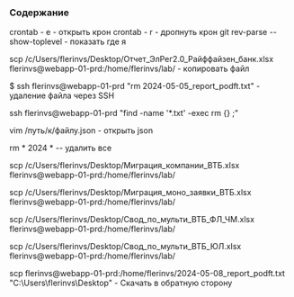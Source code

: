 ### Содержание  

crontab - e - открыть крон
crontab - r - дропнуть крон
git rev-parse --show-toplevel - показать где я 

scp /c/Users/flerinvs/Desktop/Отчет_ЭлРег2.0_Райффайзен_банк.xlsx flerinvs@webapp-01-prd:/home/flerinvs/lab/ - копировать файл

$ ssh flerinvs@webapp-01-prd "rm 2024-05-05_report_podft.txt" - удаление файла через SSH

ssh flerinvs@webapp-01-prd "find -name '*.txt' -exec rm {} \;"

vim /путь/к/файлу.json - открыть json

rm * 2024 * -- удалить все 




scp /c/Users/flerinvs/Desktop/Миграция_компании_ВТБ.xlsx flerinvs@webapp-01-prd:/home/flerinvs/lab/

scp /c/Users/flerinvs/Desktop/Миграция_моно_заявки_ВТБ.xlsx flerinvs@webapp-01-prd:/home/flerinvs/lab/

scp /c/Users/flerinvs/Desktop/Свод_по_мульти_ВТБ_ФЛ_ЧМ.xlsx flerinvs@webapp-01-prd:/home/flerinvs/lab/

scp /c/Users/flerinvs/Desktop/Свод_по_мульти_ВТБ_ЮЛ.xlsx flerinvs@webapp-01-prd:/home/flerinvs/lab/



scp flerinvs@webapp-01-prd:/home/flerinvs/2024-05-08_report_podft.txt "C:\Users\flerinvs\Desktop" - Скачать в обратную сторону


